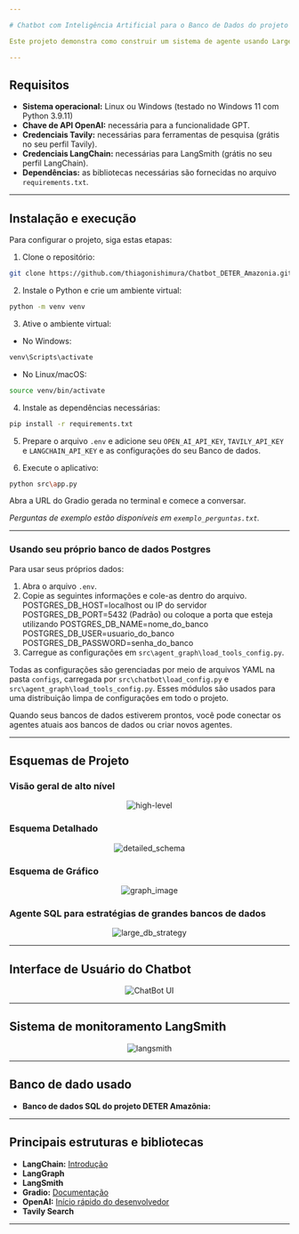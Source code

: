 ```yaml
---

# Chatbot com Inteligência Artificial para o Banco de Dados do projeto DETER Amazônia

Este projeto demonstra como construir um sistema de agente usando Large Language Models (LLMs) que utiliza uma base de dados em Postgres. Ele destaca o uso de agentes SQL para consultar bancos de dados grandes de forma eficiente. As principais estruturas usadas neste projeto incluem OpenAI, LangChain, LangGraph, LangSmith e Gradio. O produto final é um chatbot de ponta a ponta, projetado para executar essas tarefas, com o LangSmith usado para monitorar o desempenho dos agentes.

---
```


## Requisitos

- **Sistema operacional:** Linux ou Windows (testado no Windows 11 com Python 3.9.11)
- **Chave de API OpenAI:** necessária para a funcionalidade GPT.
- **Credenciais Tavily:** necessárias para ferramentas de pesquisa (grátis no seu perfil Tavily).
- **Credenciais LangChain:** necessárias para LangSmith (grátis no seu perfil LangChain).
- **Dependências:** as bibliotecas necessárias são fornecidas no arquivo `requirements.txt`.
---

## Instalação e execução

Para configurar o projeto, siga estas etapas:

1. Clone o repositório:
```bash
git clone https://github.com/thiagonishimura/Chatbot_DETER_Amazonia.git
```
2. Instale o Python e crie um ambiente virtual:
```bash
python -m venv venv
```
3. Ative o ambiente virtual:
- No Windows:
```bash
venv\Scripts\activate
```
- No Linux/macOS:
```bash
source venv/bin/activate
```
4. Instale as dependências necessárias:
```bash
pip install -r requirements.txt
```

5. Prepare o arquivo `.env` e adicione seu `OPEN_AI_API_KEY`, `TAVILY_API_KEY` e `LANGCHAIN_API_KEY` e as configurações do seu Banco de dados.

6. Execute o aplicativo:
```bash
python src\app.py
```
Abra a URL do Gradio gerada no terminal e comece a conversar.

*Perguntas de exemplo estão disponíveis em `exemplo_perguntas.txt`.*

---

### Usando seu próprio banco de dados Postgres

Para usar seus próprios dados:
1. Abra o arquivo `.env`.
2. Copie as seguintes informações e cole-as dentro do arquivo.
    POSTGRES_DB_HOST=localhost ou IP do servidor
    POSTGRES_DB_PORT=5432 (Padrão) ou coloque a porta que esteja utilizando
    POSTGRES_DB_NAME=nome_do_banco
    POSTGRES_DB_USER=usuario_do_banco
    POSTGRES_DB_PASSWORD=senha_do_banco
4. Carregue as configurações em `src\agent_graph\load_tools_config.py`.

Todas as configurações são gerenciadas por meio de arquivos YAML na pasta `configs`, carregada por `src\chatbot\load_config.py` e `src\agent_graph\load_tools_config.py`. Esses módulos são usados ​​para uma distribuição limpa de configurações em todo o projeto.

Quando seus bancos de dados estiverem prontos, você pode conectar os agentes atuais aos bancos de dados ou criar novos agentes.

---

## Esquemas de Projeto

### Visão geral de alto nível

<div align="center">
<img src="images/high-level.png" alt="high-level">
</div>

### Esquema Detalhado

<div align="center">
<img src="images/detailed_schema.png" alt="detailed_schema">
</div>

### Esquema de Gráfico

<div align="center">
<img src="images/graph_image.png" alt="graph_image">
</div>

### Agente SQL para estratégias de grandes bancos de dados

<div align="center">
<img src="images/large_db_strategy.png" alt="large_db_strategy">
</div>

---

## Interface de Usuário do Chatbot

<div align="center">
<img src="images/UI.png" alt="ChatBot UI">
</div>

---

## Sistema de monitoramento LangSmith

<div align="center">
<img src="images/langsmith.png" alt="langsmith">
</div>

---

## Banco de dado usado

- **Banco de dados SQL do projeto DETER Amazônia:**
---

## Principais estruturas e bibliotecas

- **LangChain:** [Introdução](https://python.langchain.com/docs/get_started/introduction)
- **LangGraph**
- **LangSmith**
- **Gradio:** [Documentação](https://www.gradio.app/docs/interface)
- **OpenAI:** [Início rápido do desenvolvedor](https://platform.openai.com/docs/quickstart?context=python)
- **Tavily Search**
---
